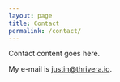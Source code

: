 ```yaml
---
layout: page
title: Contact
permalink: /contact/
---
```


Contact content goes here.

My e-mail is [justin@thrivera.io](mailto:justin@thrivera.io).